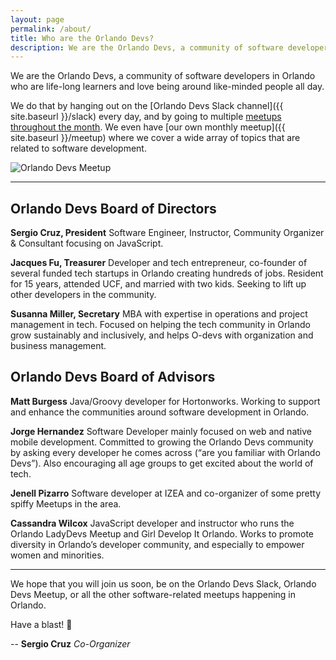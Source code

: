 ```yaml
---
layout: page
permalink: /about/
title: Who are the Orlando Devs?
description: We are the Orlando Devs, a community of software developers in Orlando who are life-long learners and love being around like-minded people all day.
---
```


We are the Orlando Devs, a community of software developers in Orlando who are life-long learners and love being around like-minded people all day.

We do that by hanging out on the [Orlando Devs Slack channel]({{ site.baseurl }}/slack) every day, and by going to multiple [meetups throughout the month](https://meetup.com). We even have [our own monthly meetup]({{ site.baseurl }}/meetup) where we cover a wide array of topics that are related to software development.

<img src="/assets/bg.jpg" alt="Orlando Devs Meetup" class="img-border">

---

## Orlando Devs Board of Directors

**Sergio Cruz, President**
Software Engineer, Instructor, Community Organizer & Consultant focusing on JavaScript.

**Jacques Fu, Treasurer**
Developer and tech entrepreneur, co-founder of several funded tech startups in Orlando creating hundreds of jobs. Resident for 15 years, attended UCF, and married with two kids. Seeking to lift up other developers in the community.

**Susanna Miller, Secretary**
MBA with expertise in operations and project management in tech. Focused on helping the tech community in Orlando grow sustainably and inclusively, and helps O-devs with organization and business management.

## Orlando Devs Board of Advisors
**Matt Burgess**
Java/Groovy developer for Hortonworks. Working to support and enhance the communities around software development in Orlando.

**Jorge Hernandez**
Software Developer mainly focused on web and native mobile development. Committed to growing the Orlando Devs community by asking every developer he comes across (“are you familiar with Orlando Devs”). Also encouraging all age groups to get excited about the world of tech.

**Jenell Pizarro**
Software developer at IZEA and co-organizer of some pretty spiffy Meetups in the area.

**Cassandra Wilcox**
JavaScript developer and instructor who runs the Orlando LadyDevs Meetup and Girl Develop It Orlando. Works to promote diversity in Orlando’s developer community, and especially to empower women and minorities.

---

We hope that you will join us soon, be on the Orlando Devs Slack, Orlando Devs Meetup, or all the other software-related meetups happening in Orlando.

Have a blast! 🚀

--
**Sergio Cruz**
_Co-Organizer_
